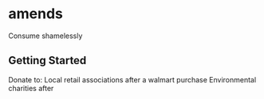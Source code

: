 # amends

Consume shamelessly

## Getting Started

Donate to:
    Local retail associations after a walmart purchase
    Environmental charities after
